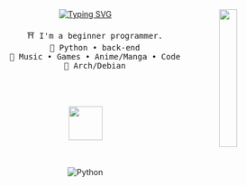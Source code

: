 <div align="center">
<img src=https://i.pinimg.com/564x/2a/f4/de/2af4de0464555ed9b79aa0c2f7a26dbf.jpg width="25%" align="right" />
<a href="https://git.io/typing-svg"><img src="https://readme-typing-svg.herokuapp.com?font=Fira+Code&duration=4000&pause=400&color=F7F7F7&center=true&multiline=true&random=false&width=450&height=70&lines=Hello!+My+name+is+Mitsu!;my+about+me+is+below%3A" alt="Typing SVG" /></a>
<pre>
    ⛩️ I'm a beginner programmer.
    🪷 Python • back-end
    🍥 Music • Games • Anime/Manga • Code
    🌙 Arch/Debian
    
</pre>
<br><br>
<img src="https://raw.githubusercontent.com/innng/innng/master/assets/kyubey.gif" height="60" />
<br><br><br>

![Python](https://img.shields.io/badge/python-3670A0?style=for-the-badge&logo=python&logoColor=ffdd54)

</div>
